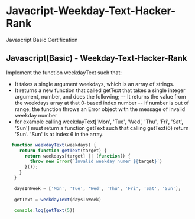 # Javacript-Weekday-Text-Hacker-Rank
Javascript Basic Certification

## Javascript(Basic) - Weekday-Text-Hacker-Rank 

Implement the function weekdayText such that:

- It takes a single argument weekdays, which is an array of strings.
- It returns a new function that called getText that takes a single integer argument, number, and does the following;
-- It returns the value from the weekdays array at that 0-based index number
-- If number is out of range, the function throws an Error object with the message of invalid weekday number
- for example calling weekdayText['Mon', 'Tue', 'Wed', 'Thu', 'Fri', 'Sat', 'Sun'] must return a function getText such that calling getText(6) return 'Sun'. 'Sun' is at index 6 in the array.

 ```js
   function weekdayText(weekdays) {
      return function getText(target) {
        return weekdays[target] || (function() {
          throw new Error(`Invalid weekday numer ${target}`)
        }());
      }
    }

    daysInWeek = ['Mon', 'Tue', 'Wed', 'Thu', 'Fri', 'Sat', 'Sun'];
    
    getText = weekdayText(daysInWeek)
    
    console.log(getText(5))

